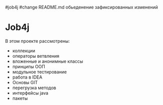 #job4j
#change README.md
обьеденение зафиксированных изменений
# Job4j

В этом проекте рассмотрены:
- коллекции
- операторы ветвления
- вложенные и анонимные классы
- принципы ООП
- модульное тестирование
- работа в IDEA
- Основы GIT
- перегрузка методов
- интерфейсы java
- пакеты
